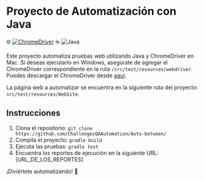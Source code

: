 
# Proyecto de Automatización con Java

🌐 [![ChromeDriver](https://img.shields.io/badge/ChromeDriver-114.0.5735.90-blue)](https://url_de_descarga_del_chromedriver)
☕ ![Java](https://img.shields.io/badge/Java-19-blue)

Este proyecto automatiza pruebas web utilizando Java y ChromeDriver en Mac. Si deseas ejecutarlo en Windows, asegúrate de agregar el ChromeDriver correspondiente en la ruta `/src/test/resources/webdriver`. Puedes descargar el ChromeDriver desde [aquí](https://url_de_descarga_del_chromedriver).

La página web a automatizar se encuentra en la siguiente ruta del proyecto: `src/test/resources/WebSite`.

## Instrucciones

1. Clona el repositorio: `git clone https://github.com/ChallengesQAAutomation/Auto-between/`
2. Compila el proyecto: `gradle build`
3. Ejecuta las pruebas: `gradle test`
4. Encuentra los reportes de ejecución en la siguiente URL: [URL_DE_LOS_REPORTES]

¡Diviértete automatizando! :rocket:
